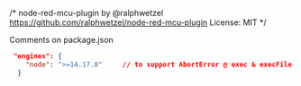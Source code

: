 /*
    node-red-mcu-plugin by @ralphwetzel
    https://github.com/ralphwetzel/node-red-mcu-plugin
    License: MIT
*/

Comments on package.json

```json
 "engines": {
    "node": ">=14.17.0"     // to support AbortError @ exec & execFile
  }
```